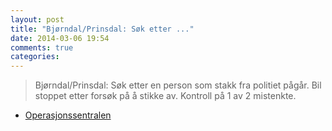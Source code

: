 ```yaml
---
layout: post
title: "Bjørndal/Prinsdal: Søk etter ..."
date: 2014-03-06 19:54
comments: true
categories: 
---
```


> Bjørndal/Prinsdal: Søk etter en person som stakk fra politiet pågår. Bil stoppet etter forsøk på å stikke av. Kontroll på 1 av 2 mistenkte.
- [Operasjonssentralen](https://twitter.com/oslopolitiops/status/441784029994819584)
